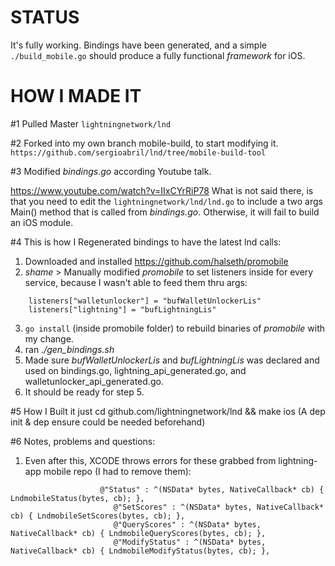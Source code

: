 # STATUS
It's fully working. Bindings have been generated, and a simple `./build_mobile.go` should produce a fully functional *framework* for iOS.

# HOW I MADE IT
#1 Pulled Master `lightningnetwork/lnd`

#2 Forked into my own branch mobile-build, to start modifying it.
`https://github.com/sergioabril/lnd/tree/mobile-build-tool`

#3 Modified *bindings.go* according Youtube talk.

https://www.youtube.com/watch?v=IIxCYrRiP78
What is not said there, is that you need to edit the `lightningnetwork/lnd/lnd.go` to include a two args Main() method that is called from *bindings.go*. Otherwise, it will fail to build an iOS module.

#4 This is how I Regenerated bindings to have the latest lnd calls:
1. Downloaded and installed https://github.com/halseth/promobile
2. *shame* > Manually modified *promobile* to set listeners inside for every service, because I wasn't able to feed them thru args:
```
	listeners["walletunlocker"] = "bufWalletUnlockerLis"
	listeners["lightning"] = "bufLightningLis"
```
3. `go install` (inside promobile folder) to rebuild binaries of *promobile* with my change.
4. ran *./gen_bindings.sh*
5. Made sure *bufWalletUnlockerLis* and *bufLightningLis* was declared and used on bindings.go, lightning_api_generated.go, and walletunlocker_api_generated.go.
5. It should be ready for step 5.

#5 How I Built it
just cd github.com/lightningnetwork/lnd && make ios
(A dep init & dep ensure could be needed beforehand)

#6 Notes, problems and questions:

1. Even after this, XCODE throws errors for these grabbed from lightning-app mobile repo (I had to remove them):
```
                    @"Status" : ^(NSData* bytes, NativeCallback* cb) { LndmobileStatus(bytes, cb); },
                       @"SetScores" : ^(NSData* bytes, NativeCallback* cb) { LndmobileSetScores(bytes, cb); },
                       @"QueryScores" : ^(NSData* bytes, NativeCallback* cb) { LndmobileQueryScores(bytes, cb); },
                       @"ModifyStatus" : ^(NSData* bytes, NativeCallback* cb) { LndmobileModifyStatus(bytes, cb); },
```